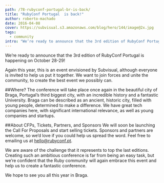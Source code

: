 ```yaml
---
path: /78-rubyconf-portugal-br-is-back/
title: "RubyConf Portugal  is back!"
author: roberto-machado
date: 2016-04-08
cover: https://subvisual.s3.amazonaws.com/blog/hero/144/image@2x.jpg
tags:
  - community
intro: "We’re ready to announce that the 3rd edition of RubyConf Portugal is happening on October 28-29!"
---
```


We’re ready to announce that the 3rd edition of RubyConf Portugal is happening on October 28-29!

Again this year, this is an event envisioned by Subvisual, although everyone is invited to help us put it together. We want to join forces and unite the community, to create the best event we possibly can.

##Where?
The conference will take place once again in the beautiful city of Braga, Portugal’s third biggest city, with an incredible history and a fantastic University. 
Braga can be described as an ancient, historic city, filled with young people, determined to make a difference. We have great tech companies here, with significant international relevance, as well as young companies and startups.

##About CFPs, Tickets, Partners, and Sponsors
We will soon be launching the Call For Proposals and start selling tickets. 
Sponsors and partners are welcome, so we’d love if you could help us spread the word. Feel free to emailing us at hello@rubyconf.pt.

We are aware of the challenge that it represents to top the last editions. Creating such an ambitious conference is far from being an easy task, but we’re confident that the Ruby community will again embrace this event and help us to create a fantastic conference.

We hope to see you all this year in Braga.

